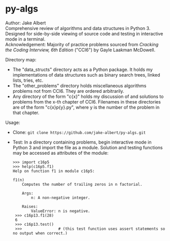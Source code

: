 # py-algs  
Author: Jake Albert  
Comprehensive review of algorithms and data structures in Python 3.  
Designed for side-by-side viewing of source code and testing in interactive mode in a terminal.   
Acknowledgement: Majority of practice problems sourced from *Cracking the Coding Interview, 6th Edition* ("CCI6") by Gayle Laakman McDowell.

Directory map:  
  * The "data_structs" directory acts as a Python package. It holds my implementations of data structures such as binary search trees, linked lists, tries, etc.
  * The "other_problems" directory holds miscellaneous algorithms problems not from CCI6. They are ordered arbitrarily.
  * Any directory of the form "c{x}" holds my discussion of and solutions to problems from the x-th chapter of CCI6. Filenames in these directories are of the form "c{x}p{y}.py", where y is the number of the problem in that chapter.

Usage:  
  * Clone: `git clone https://github.com/jake-albert/py-algs.git`
  * Test: In a directory containing problems, begin interactive mode in Python 3 and import the file as a module. Solution and testing functions may be accessed as attributes of the module:  
        
        >>> import c16p5
        >>> help(c16p5.f1)
        Help on function f1 in module c16p5:
        
        f1(n)
            Computes the number of trailing zeros in n factorial.  
            
            Args:
                n: A non-negative integer.
                
            Raises:
                ValueError: n is negative.  
         >>> c16p13.f1(28)  
         6  
         >>> c16p13.test()  
         >>>                # (this test function uses assert statements so no output when correct.)
      
